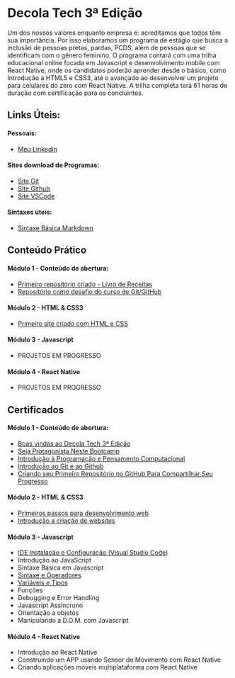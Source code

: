 # Decola Tech 3ª Edição
Um dos nossos valores enquanto empresa é: acreditamos que todos têm sua importância. Por isso elaboramos um programa de estágio que busca a inclusão de pessoas pretas, pardas, PCDS, além de pessoas que se identificam com o gênero feminino. O programa contará com uma trilha educacional online focada em Javascript e desenvolvimento mobile com React Native, onde os candidatos poderão aprender desde o básico, como Introdução a HTML5 e CSS3, até o avançado ao desenvolver um projeto para celulares do zero com React Native. A trilha completa terá 61 horas de duração com certificação para os concluintes.

## Links Úteis:

#### Pessoais:
- [Meu Linkedin](https://www.linkedin.com/in/tallis-brean-606927192/)

#### Sites download de Programas:
- [Site Git](https://git-scm.com/)
- [Site Github](https://github.com/)
- [Site VSCode](https://code.visualstudio.com/)

#### Sintaxes úteis:
- [Sintaxe Básica Markdown](https://www.markdownguide.org/basic-syntax/)

## Conteúdo Prático
#### Módulo 1 - Conteúdo de abertura:
- [Primeiro repositório criado - Livro de Receitas](https://github.com/codebyTallis/livro-receitas)
- [Repositório como desafio do curso de Git/GitHub](https://github.com/codebyTallis/bootcamp-decolatech3edicao-DIO)

#### Módulo 2 - HTML & CSS3
- [Primeiro site criado com HTML e CSS](https://github.com/codebyTallis/bootcamp-decolatech3edicao-DIO/tree/main/M%C3%B3dulo%202%20-%20HTML%20%26%20CSS3/Primeiro%20site%20HTML%20e%20CSS)

#### Módulo 3 - Javascript
- PROJETOS EM PROGRESSO

#### Módulo 4 - React Native
- PROJETOS EM PROGRESSO

## Certificados
#### Módulo 1 - Conteúdo de abertura:
- [Boas vindas ao Decola Tech 3ª Edição](https://www.dio.me/certificate/A678CF49)
- [Seja Protagonista Neste Bootcamp](https://www.dio.me/certificate/90B6216F)
- [Introdução à Programação e Pensamento Computacional](https://www.dio.me/certificate/A04D652B)
- [Introdução ao Git e ao Github](https://www.dio.me/certificate/4D78156F)
- [Criando seu Primeiro Repositório no GitHub Para Compartilhar Seu Progresso](https://www.dio.me/certificate/0BFDEE35)

#### Módulo 2 - HTML & CSS3
- [Primeiros passos para desenvolvimento web](https://www.dio.me/certificate/BE176028)
- [Introdução a criação de websites](https://www.dio.me/certificate/D8E72777)

#### Módulo 3 - Javascript
- [IDE Instalação e Configuração (Visual Studio Code)](https://www.dio.me/certificate/DC326D4B)
- Introdução ao JavaScript
- Sintaxe Básica em Javascript
- [Sintaxe e Operadores](https://www.dio.me/certificate/726AAD76)
- [Variáveis e Tipos](https://www.dio.me/certificate/0161CE54)
- Funções
- Debugging e Error Handling
- Javascript Assíncrono
- Orientação a objetos
- Manipulando a D.O.M. com Javascript

#### Módulo 4 - React Native
- Introdução ao React Native
- Construindo um APP usando Sensor de Movimento com React Native
- Criando aplicações móveis multiplataforma com React Native
